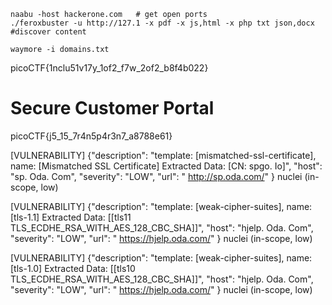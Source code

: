 ```
naabu -host hackerone.com   # get open ports
./feroxbuster -u http://127.1 -x pdf -x js,html -x php txt json,docx #discover content 

waymore -i domains.txt 
```



 picoCTF{1nclu51v17y_1of2_f7w_2of2_b8f4b022}


# Secure Customer Portal
picoCTF{j5_15_7r4n5p4r3n7_a8788e61}


[VULNERABILITY]     	{"description": "template: [mismatched-ssl-certificate], name: [Mismatched SSL Certificate] Extracted Data: [CN: spgo. Io]", "host": "sp. Oda. Com", "severity": "LOW", "url": " http://sp.oda.com/" }	nuclei	(in-scope, low)

[VULNERABILITY]     	{"description": "template: [weak-cipher-suites], name: [tls-1.1] Extracted Data: [[tls11 TLS_ECDHE_RSA_WITH_AES_128_CBC_SHA]]", "host": "hjelp. Oda. Com", "severity": "LOW", "url": " https://hjelp.oda.com/" }	nuclei	(in-scope, low)



[VULNERABILITY]     	{"description": "template: [weak-cipher-suites], name: [tls-1.0] Extracted Data: [[tls10 TLS_ECDHE_RSA_WITH_AES_128_CBC_SHA]]", "host": "hjelp. Oda. Com", "severity": "LOW", "url": " https://hjelp.oda.com/" }	nuclei	(in-scope, low)
